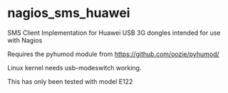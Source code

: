 nagios_sms_huawei
=================

SMS Client Implementation for Huawei USB 3G dongles intended for use with Nagios

Requires the pyhumod module from https://github.com/oozie/pyhumod/

Linux kernel needs usb-modeswitch working.

This has only been tested with model E122


